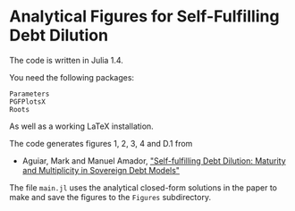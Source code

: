 # Analytical Figures for Self-Fulfilling Debt Dilution

The code is written in Julia 1.4. 

You need the following packages:

    Parameters
    PGFPlotsX
    Roots

As well as a working LaTeX installation. 

The code generates figures 1, 2, 3, 4 and D.1 from 

- Aguiar, Mark and Manuel Amador, ["Self-fulfilling Debt Dilution: Maturity and 
    Multiplicity in Sovereign Debt Models"](https://amadormanuel.me/files/self_fulfilling_dilution.pdf) 

The file `main.jl` uses the analytical closed-form solutions in the paper 
to make and save the figures to the `Figures` subdirectory. 


